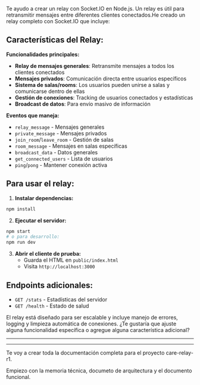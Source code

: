 Te ayudo a crear un relay con Socket.IO en Node.js. Un relay es útil para retransmitir mensajes entre diferentes clientes conectados.He creado un relay completo con Socket.IO que incluye:

## Características del Relay:

**Funcionalidades principales:**
- **Relay de mensajes generales**: Retransmite mensajes a todos los clientes conectados
- **Mensajes privados**: Comunicación directa entre usuarios específicos
- **Sistema de salas/rooms**: Los usuarios pueden unirse a salas y comunicarse dentro de ellas
- **Gestión de conexiones**: Tracking de usuarios conectados y estadísticas
- **Broadcast de datos**: Para envío masivo de información

**Eventos que maneja:**
- `relay_message` - Mensajes generales
- `private_message` - Mensajes privados
- `join_room`/`leave_room` - Gestión de salas
- `room_message` - Mensajes en salas específicas
- `broadcast_data` - Datos generales
- `get_connected_users` - Lista de usuarios
- `ping`/`pong` - Mantener conexión activa

## Para usar el relay:

1. **Instalar dependencias:**
```bash
npm install
```

2. **Ejecutar el servidor:**
```bash
npm start
# o para desarrollo:
npm run dev
```

3. **Abrir el cliente de prueba:**
    - Guarda el HTML en `public/index.html`
    - Visita `http://localhost:3000`

## Endpoints adicionales:
- `GET /stats` - Estadísticas del servidor
- `GET /health` - Estado de salud

El relay está diseñado para ser escalable y incluye manejo de errores, logging y limpieza automática de conexiones. ¿Te gustaría que ajuste alguna funcionalidad específica o agregue alguna característica adicional?


---
---


Te voy a crear toda la documentación completa para el proyecto care-relay-r1. 

Empiezo con la memoria técnica, documeto de arquitectura y el documento funcional.

